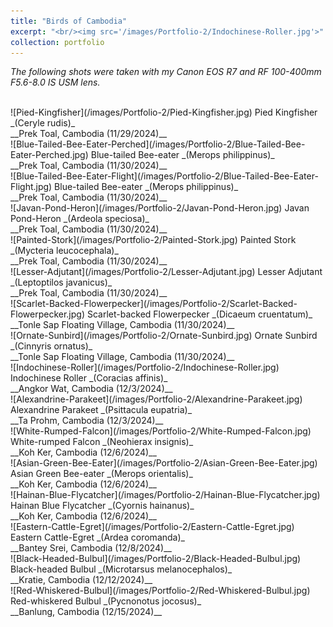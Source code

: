 ```yaml
---
title: "Birds of Cambodia"
excerpt: "<br/><img src='/images/Portfolio-2/Indochinese-Roller.jpg'>"
collection: portfolio
---
```


_The following shots were taken with my Canon EOS R7 and RF 100-400mm F5.6-8.0 IS USM lens._

<br/>
![Pied-Kingfisher](/images/Portfolio-2/Pied-Kingfisher.jpg)
Pied Kingfisher _(Ceryle rudis)_ <br/> __Prek Toal, Cambodia (11/29/2024)__

<br/>
![Blue-Tailed-Bee-Eater-Perched](/images/Portfolio-2/Blue-Tailed-Bee-Eater-Perched.jpg)
Blue-tailed Bee-eater _(Merops philippinus)_ <br/> __Prek Toal, Cambodia (11/30/2024)__

<br/>
![Blue-Tailed-Bee-Eater-Flight](/images/Portfolio-2/Blue-Tailed-Bee-Eater-Flight.jpg)
Blue-tailed Bee-eater _(Merops philippinus)_ <br/> __Prek Toal, Cambodia (11/30/2024)__

<br/>
![Javan-Pond-Heron](/images/Portfolio-2/Javan-Pond-Heron.jpg)
Javan Pond-Heron _(Ardeola speciosa)_ <br/> __Prek Toal, Cambodia (11/30/2024)__

<br/>
![Painted-Stork](/images/Portfolio-2/Painted-Stork.jpg)
Painted Stork _(Mycteria leucocephala)_ <br/> __Prek Toal, Cambodia (11/30/2024)__

<br/>
![Lesser-Adjutant](/images/Portfolio-2/Lesser-Adjutant.jpg)
Lesser Adjutant _(Leptoptilos javanicus)_ <br/> __Prek Toal, Cambodia (11/30/2024)__

<br/>
![Scarlet-Backed-Flowerpecker](/images/Portfolio-2/Scarlet-Backed-Flowerpecker.jpg)
Scarlet-backed Flowerpecker _(Dicaeum cruentatum)_ <br/> __Tonle Sap Floating Village, Cambodia (11/30/2024)__

<br/>
![Ornate-Sunbird](/images/Portfolio-2/Ornate-Sunbird.jpg)
Ornate Sunbird _(Cinnyris ornatus)_ <br/> __Tonle Sap Floating Village, Cambodia (11/30/2024)__

<br/>
![Indochinese-Roller](/images/Portfolio-2/Indochinese-Roller.jpg)
Indochinese Roller _(Coracias affinis)_ <br/> __Angkor Wat, Cambodia (12/3/2024)__

<br/>
![Alexandrine-Parakeet](/images/Portfolio-2/Alexandrine-Parakeet.jpg)
Alexandrine Parakeet _(Psittacula eupatria)_ <br/> __Ta Prohm, Cambodia (12/3/2024)__

<br/>
![White-Rumped-Falcon](/images/Portfolio-2/White-Rumped-Falcon.jpg)
White-rumped Falcon _(Neohierax insignis)_ <br/> __Koh Ker, Cambodia (12/6/2024)__

<br/>
![Asian-Green-Bee-Eater](/images/Portfolio-2/Asian-Green-Bee-Eater.jpg)
Asian Green Bee-eater _(Merops orientalis)_ <br/> __Koh Ker, Cambodia (12/6/2024)__

<br/>
![Hainan-Blue-Flycatcher](/images/Portfolio-2/Hainan-Blue-Flycatcher.jpg)
Hainan Blue Flycatcher _(Cyornis hainanus)_ <br/> __Koh Ker, Cambodia (12/6/2024)__

<br/>
![Eastern-Cattle-Egret](/images/Portfolio-2/Eastern-Cattle-Egret.jpg)
Eastern Cattle-Egret _(Ardea coromanda)_ <br/> __Bantey Srei, Cambodia (12/8/2024)__

<br/>
![Black-Headed-Bulbul](/images/Portfolio-2/Black-Headed-Bulbul.jpg)
Black-headed Bulbul _(Microtarsus melanocephalos)_ <br/> __Kratie, Cambodia (12/12/2024)__

<br/>
![Red-Whiskered-Bulbul](/images/Portfolio-2/Red-Whiskered-Bulbul.jpg)
Red-whiskered Bulbul _(Pycnonotus jocosus)_ <br/> __Banlung, Cambodia (12/15/2024)__



